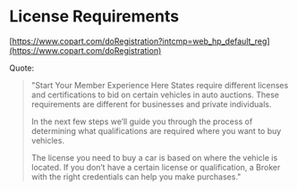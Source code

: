 # License Requirements
[https://www.copart.com/doRegistration?intcmp=web_hp_default_reg](https://www.copart.com/doRegistration)

Quote:
>"Start Your Member Experience Here
>States require different licenses and certifications to bid on certain vehicles in auto auctions. These requirements are different for businesses and private individuals.
>
>In the next few steps we’ll guide you through the process of determining what qualifications are required where you want to buy vehicles.
>
>The license you need to buy a car is based on where the vehicle is located. If you don’t have a certain license or qualification, a Broker with the right credentials can help you make purchases."
